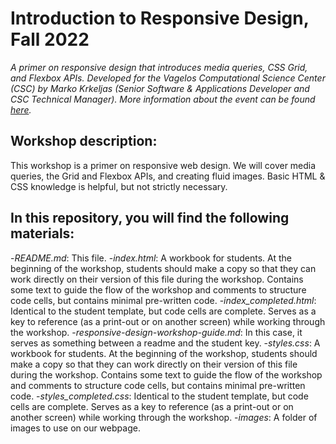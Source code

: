 # Introduction to Responsive Design, Fall 2022
*A primer on responsive design that introduces media queries, CSS Grid, and Flexbox APIs. Developed for the Vagelos Computational Science Center (CSC) by Marko Krkeljas (Senior Software & Applications Developer and CSC Technical Manager). More information about the event can be found [here](https://csc.barnard.edu/events/workshop-intro-responsive-web-design).*

## Workshop description: 
This workshop is a primer on responsive web design. We will cover media queries, the Grid and Flexbox APIs, and creating fluid images. Basic HTML & CSS knowledge is helpful, but not strictly necessary.

## In this repository, you will find the following materials:
-*README.md*: This file.
-*index.html*: A workbook for students. At the beginning of the workshop, students should make a copy so that they can work directly on their version of this file during the workshop. Contains some text to guide the flow of the workshop and comments to structure code cells, but contains minimal pre-written code.
-*index_completed.html*: Identical to the student template, but code cells are complete. Serves as a key to reference (as a print-out or on another screen) while working through the workshop.
-*responsive-design-workshop-guide.md*: In this case, it serves as something between a readme and the student key.
-*styles.css*: A workbook for students. At the beginning of the workshop, students should make a copy so that they can work directly on their version of this file during the workshop. Contains some text to guide the flow of the workshop and comments to structure code cells, but contains minimal pre-written code.
-*styles_completed.css*: Identical to the student template, but code cells are complete. Serves as a key to reference (as a print-out or on another screen) while working through the workshop.
-*images*: A folder of images to use on our webpage.
